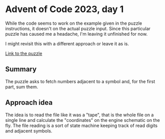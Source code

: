 # Advent of Code 2023, day 1

While the code seems to work on the example given in the puzzle instructions, it doesn't on the actual puzzle input. Since this particular puzzle has caused me a headache, I'm leaving it unfinished for now.

I might revisit this with a different approach or leave it as is.

[Link to the puzzle](https://adventofcode.com/2023/day/3)

## Summary 
The puzzle asks to fetch numbers adjacent to a symbol and, for the first part, sum them.

## Approach idea

The idea is to read the file like it was a "tape", that is the whole file on a single line and calculate the "coordinates" on the engine schematic on the fly. The file reading is a sort of state machine keeping track of read digits and adjacent symbols.